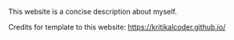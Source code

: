 This website is a concise description about myself.

Credits for template to this website: https://kritikalcoder.github.io/



